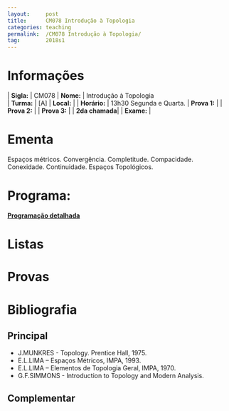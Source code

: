 ```yaml
---
layout:     post
title:      CM078 Introdução à Topologia
categories: teaching
permalink:  /CM078 Introdução à Topologia/
tag:        2018s1
---
```


# Informações

  | **Sigla:**   | CM078
  | **Nome:**    | Introdução à Topologia  
  | **Turma:**   | [A]
  | **Local:**   | 
  | **Horário:** | 13h30 Segunda e Quarta. 
  | **Prova 1:** | 
  | **Prova 2:** | 
  | **Prova 3:** | 
  | **2da chamada**| 
  | **Exame:**   | 

# Ementa

  Espaços métricos. Convergência. Completitude. Compacidade. Conexidade. Continuidade. 
  Espaços Topológicos. 

# Programa:
  
  **[Programação detalhada](http://www.mat.ufpr.br/documentos/programas/CM078.pdf)**

# Listas

# Provas

# Bibliografia

## Principal

- J.MUNKRES - Topology. Prentice Hall, 1975.
- E.L.LIMA – Espaços Métricos, IMPA, 1993.
- E.L.LIMA – Elementos de Topologia Geral, IMPA, 1970.
- G.F.SIMMONS - Introduction to Topology and Modern Analysis. 

## Complementar

